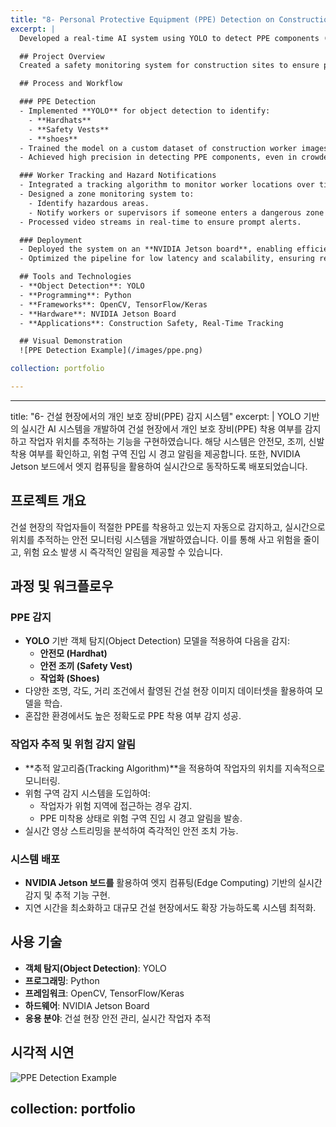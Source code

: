 ```yaml
---
title: "8- Personal Protective Equipment (PPE) Detection on Construction Sites"
excerpt: |
  Developed a real-time AI system using YOLO to detect PPE components (hardhat, vest) and track worker locations on construction sites. The system identifies safety compliance and alerts when workers enter dangerous zones, deployed on an NVIDIA Jetson board for edge computing.

  ## Project Overview
  Created a safety monitoring system for construction sites to ensure proper use of Personal Protective Equipment (PPE) and track workers in real-time. The system reduces accident risks by automating safety checks and notifying workers or supervisors about potential hazards.

  ## Process and Workflow

  ### PPE Detection
  - Implemented **YOLO** for object detection to identify:
    - **Hardhats**
    - **Safety Vests**
    - **shoes**
  - Trained the model on a custom dataset of construction worker images under diverse conditions (e.g., lighting, angles, and distances).
  - Achieved high precision in detecting PPE components, even in crowded environments.

  ### Worker Tracking and Hazard Notifications
  - Integrated a tracking algorithm to monitor worker locations over time.
  - Designed a zone monitoring system to:
    - Identify hazardous areas.
    - Notify workers or supervisors if someone enters a dangerous zone without proper PPE.
  - Processed video streams in real-time to ensure prompt alerts.

  ### Deployment
  - Deployed the system on an **NVIDIA Jetson board**, enabling efficient edge computing for real-time detection and tracking.
  - Optimized the pipeline for low latency and scalability, ensuring reliable performance in dynamic construction environments.

  ## Tools and Technologies
  - **Object Detection**: YOLO
  - **Programming**: Python
  - **Frameworks**: OpenCV, TensorFlow/Keras
  - **Hardware**: NVIDIA Jetson Board
  - **Applications**: Construction Safety, Real-Time Tracking

  ## Visual Demonstration
  ![PPE Detection Example](/images/ppe.png)

collection: portfolio

---
```



---
title: "6- 건설 현장에서의 개인 보호 장비(PPE) 감지 시스템"
excerpt: |
  YOLO 기반의 실시간 AI 시스템을 개발하여 건설 현장에서 개인 보호 장비(PPE) 착용 여부를 감지하고 작업자 위치를 추적하는 기능을 구현하였습니다. 해당 시스템은 안전모, 조끼, 신발 착용 여부를 확인하고, 위험 구역 진입 시 경고 알림을 제공합니다. 또한, NVIDIA Jetson 보드에서 엣지 컴퓨팅을 활용하여 실시간으로 동작하도록 배포되었습니다.

  ## 프로젝트 개요
  건설 현장의 작업자들이 적절한 PPE를 착용하고 있는지 자동으로 감지하고, 실시간으로 위치를 추적하는 안전 모니터링 시스템을 개발하였습니다. 이를 통해 사고 위험을 줄이고, 위험 요소 발생 시 즉각적인 알림을 제공할 수 있습니다.

  ## 과정 및 워크플로우

  ### PPE 감지
  - **YOLO** 기반 객체 탐지(Object Detection) 모델을 적용하여 다음을 감지:
    - **안전모 (Hardhat)**
    - **안전 조끼 (Safety Vest)**
    - **작업화 (Shoes)**
  - 다양한 조명, 각도, 거리 조건에서 촬영된 건설 현장 이미지 데이터셋을 활용하여 모델을 학습.
  - 혼잡한 환경에서도 높은 정확도로 PPE 착용 여부 감지 성공.

  ### 작업자 추적 및 위험 감지 알림
  - **추적 알고리즘(Tracking Algorithm)**을 적용하여 작업자의 위치를 지속적으로 모니터링.
  - 위험 구역 감지 시스템을 도입하여:
    - 작업자가 위험 지역에 접근하는 경우 감지.
    - PPE 미착용 상태로 위험 구역 진입 시 경고 알림을 발송.
  - 실시간 영상 스트리밍을 분석하여 즉각적인 안전 조치 가능.

  ### 시스템 배포
  - **NVIDIA Jetson 보드를** 활용하여 엣지 컴퓨팅(Edge Computing) 기반의 실시간 감지 및 추적 기능 구현.
  - 지연 시간을 최소화하고 대규모 건설 현장에서도 확장 가능하도록 시스템 최적화.

  ## 사용 기술
  - **객체 탐지(Object Detection)**: YOLO
  - **프로그래밍**: Python
  - **프레임워크**: OpenCV, TensorFlow/Keras
  - **하드웨어**: NVIDIA Jetson Board
  - **응용 분야**: 건설 현장 안전 관리, 실시간 작업자 추적

  ## 시각적 시연
  ![PPE Detection Example](/images/ppe.png)

collection: portfolio
---
